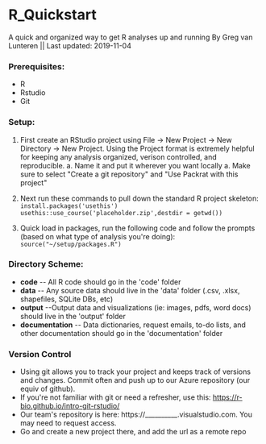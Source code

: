 # R_Quickstart
A quick and organized way to get R analyses up and running
By Greg van Lunteren || Last updated: 2019-11-04

### Prerequisites:
- R
- Rstudio
- Git


### Setup:
1. First create an RStudio project using File -> New Project -> New Directory -> New Project. Using the Project format is extremely helpful for keeping any analysis organized, verison controlled, and reproducible.
    a. Name it and put it wherever you want locally
    a. Make sure to select "Create a git repository" and "Use Packrat with this project"

2. Next run these commands to pull down the standard R project skeleton:
` install.packages('usethis') `
` usethis::use_course('placeholder.zip',destdir = getwd()) `

3. Quick load in packages, run the following code and follow the prompts (based on what type of analysis you're doing):
`source("~/setup/packages.R")`




### Directory Scheme:
- __code__ -- All R code should go in the 'code' folder
- __data__ -- Any source data should live in the 'data' folder (.csv, .xlsx, shapefiles, SQLite DBs, etc)
- __output__ --Output data and visualizations (ie: images, pdfs, word docs) should live in the 'output' folder
- __documentation__ -- Data dictionaries, request emails, to-do lists, and other documentation should go in the 'documentation' folder


### Version Control
- Using git allows you to track your project and keeps track of versions and changes. Commit often and push up to our Azure repository (our equiv of github).
- If you're not familiar with git or need a refresher, use this: https://r-bio.github.io/intro-git-rstudio/
- Our team's repository is here: https://__________.visualstudio.com. You may need to request access.
- Go and create a new project there, and add the url as a remote repo


